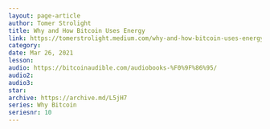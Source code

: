 ```yaml
---
layout: page-article
author: Tomer Strolight
title: Why and How Bitcoin Uses Energy
link: https://tomerstrolight.medium.com/why-and-how-bitcoin-uses-energy-190c6fe9a5a5
category: 
date: Mar 26, 2021
lesson: 
audio: https://bitcoinaudible.com/audiobooks-%F0%9F%86%95/
audio2: 
audio3: 
star: 
archive: https://archive.md/L5jH7
series: Why Bitcoin
seriesnr: 10
---
```

